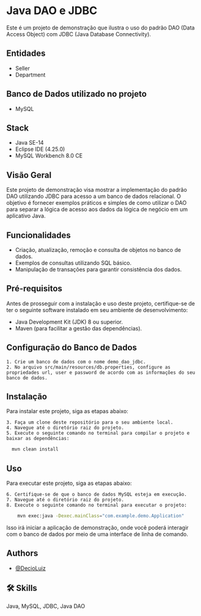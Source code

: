 
# Java DAO e JDBC

Este é um projeto de demonstração que ilustra o uso do padrão DAO (Data Access Object) com JDBC (Java Database Connectivity).

## Entidades
 - Seller
 - Department

## Banco de Dados utilizado no projeto
 - MySQL

## Stack
 - Java SE-14
 - Eclipse IDE (4.25.0)
 - MySQL Workbench 8.0 CE

## Visão Geral
Este projeto de demonstração visa mostrar a implementação do padrão DAO utilizando JDBC para acesso a um banco de dados relacional. O objetivo é fornecer exemplos práticos e simples de como utilizar o DAO para separar a lógica de acesso aos dados da lógica de negócio em um aplicativo Java.

## Funcionalidades
 - Criação, atualização, remoção e consulta de objetos no banco de dados.
 - Exemplos de consultas utilizando SQL básico.
 - Manipulação de transações para garantir consistência dos dados.

## Pré-requisitos

Antes de prosseguir com a instalação e uso deste projeto, certifique-se de ter o seguinte software instalado em seu ambiente de desenvolvimento:

 - Java Development Kit (JDK) 8 ou superior.
 - Maven (para facilitar a gestão das dependências).


## Configuração do Banco de Dados

    1. Crie um banco de dados com o nome demo_dao_jdbc.
    2. No arquivo src/main/resources/db.properties, configure as propriedades url, user e password de acordo com as informações do seu banco de dados.

## 
## Instalação

Para instalar este projeto, siga as etapas abaixo:

    3. Faça um clone deste repositório para o seu ambiente local.
    4. Navegue até o diretório raiz do projeto.
    5. Execute o seguinte comando no terminal para compilar o projeto e baixar as dependências:

```bash
  mvn clean install
```

## Uso

Para executar este projeto, siga as etapas abaixo:

    6. Certifique-se de que o banco de dados MySQL esteja em execução.
    7. Navegue até o diretório raiz do projeto.
    8. Execute o seguinte comando no terminal para executar o projeto:

```bash
    mvn exec:java -Dexec.mainClass="com.example.demo.Application"
```

Isso irá iniciar a aplicação de demonstração, onde você poderá interagir com o banco de dados por meio de uma interface de linha de comando.
## Authors

- [@DecioLuiz](https://www.github.com/DecioLuiz)


## 🛠 Skills
Java, MySQL, JDBC, Java DAO

